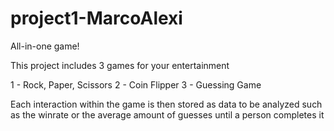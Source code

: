 # project1-MarcoAlexi

All-in-one game!

This project includes 3 games for your entertainment

1 - Rock, Paper, Scissors
2 - Coin Flipper
3 - Guessing Game

Each interaction within the game is then stored as data to be analyzed such as the winrate or the average amount of guesses 
until a person completes it



